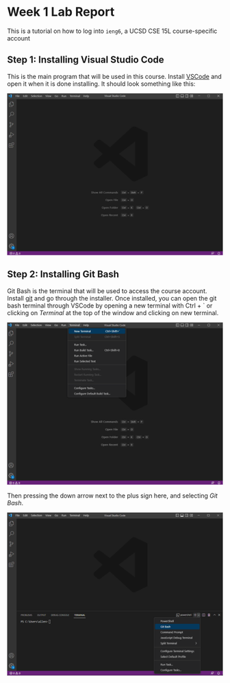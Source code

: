 # Week 1 Lab Report
This is a tutorial on how to log into `ieng6`, a UCSD CSE 15L course-specific account

## **Step 1: Installing Visual Studio Code**
This is the main program that will be used in this course. Install [VSCode](https://code.visualstudio.com/) and open it when it is done installing. It should look something like this:

![image](VSCodeScreenshot.png)

## **Step 2: Installing Git Bash**
Git Bash is the terminal that will be used to access the course account. Install [git](https://gitforwindows.org/) and go through the installer. Once installed, you can open the git bash terminal through VSCode by opening a new terminal with Ctrl + ` or clicking on *Terminal* at the top of the window and clicking on new terminal. 

![image](TerminalScreenshot.png)

Then pressing the down arrow next to the plus sign here, and selecting *Git Bash*.

![image](GitBashTerminalScreenshot.png)
